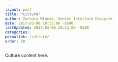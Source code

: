 ```yaml
---
layout: post
title: "Culture"
author: Zachary Winnie, Senior Interface Designer
date: 2017-03-06 10:52:00 -0500
lastUpdated: 2017-03-06 10:52:00 -0500
categories: 
permalink: /culture/
order: 20
---
```

Culture content here.